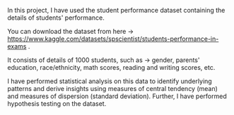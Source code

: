 In this project, I have used the student performance dataset containing the details of students' performance. 

You can download the dataset from here -> https://www.kaggle.com/datasets/spscientist/students-performance-in-exams . 

It consists of details of 1000 students, such as -> gender, parents' education, race/ethnicity, math scores, reading and writing scores, etc. 

I have performed statistical analysis on this data to identify underlying patterns and derive insights using measures of central tendency (mean) and measures of dispersion (standard deviation). Further, I have performed hypothesis testing on the dataset.
